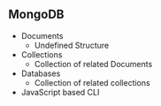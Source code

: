 ##  MongoDB

* Documents
  * Undefined Structure
* Collections
  * Collection of related Documents
* Databases
  * Collection of related collections
* JavaScript based CLI 
